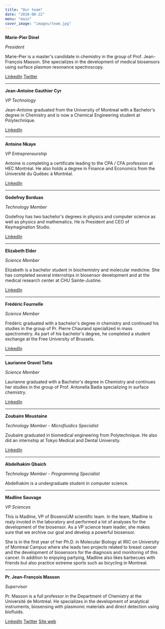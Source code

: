 ```yaml
---
title: "Our team"
date: "2018-08-22"
menu: "main"
cover_image: "images/team.jpg"
---
```


<!--more-->

**Marie-Pier Dinel**

*President*

Marie-Pier is a master's candidate in chemistry in the group of Prof.
Jean-François Masson. She specializes in the development of medical biosensors
using surface plasmon resonance spectroscopy.

[LinkedIn](//linkedin.com/in/marie-pier-dinel-677658b9)
[Twitter](//twitter.com/MPDinel)

---

**Jean-Antoine Gauthier Cyr**

*VP Technology*

Jean-Antoine graduated from the University of Montreal with a Bachelor's degree
in Chemistry and is now a Chemical Engineering student at Polytechnique.

[LinkedIn](//linkedin.com/in/jean-antoine-gauthier-cyr-8904b6134)

---

**Antoine Nkaye**

*VP Entrepreneurship*

Antoine is completing a certificate leading to the CPA / CFA profession at HEC
Montréal. He also holds a degree in Finance and Economics from the Université du
Québec à Montréal.

[LinkedIn](//linkedin.com/in/antoine-nkaye-5bbb438b)

---

**Godefroy Borduas**

*Technology Member*

Godefroy has two bachelor's degrees in physics and computer science as well as
physics and mathematics. He is President and CEO of Keymagination Studio.

[LinkedIn](//linkedin.com/in/godefroy-borduas-a798bba3)

---

**Elizabeth Elder**

*Science Member*

Elizabeth is a bachelor student in biochemistry and molecular medicine. She has
completed several internships in biosensor development and at the medical
research center at CHU Sainte-Justine.

[LinkedIn](//linkedin.com/in/elizabeth-elder-11010171)

---

**Frédéric Fournelle**

*Science Member*

Frédéric graduated with a bachelor's degree in chemistry and continued his
studies in the group of Pr. Pierre Chaurand specialized in mass spectrometry. As
part of his bachelor's degree, he completed a student exchange at the Free
University of Brussels.

[LinkedIn](//linkedin.com/in/frédéric-fournelle-5a3a8b169)

---

**Laurianne Gravel Tatta**

*Science Member*

Laurianne graduated with a Bachelor's degree in Chemistry and continues her
studies in the group of Prof. Antonella Badia specializing in surface chemistry.

[LinkedIn](//ca.linkedin.com/in/laurianne-gravel-tatta-91880a131)

---

**Zoubaire Moustaine**

*Technology Member - Microfluidics Specialist*

Zoubaire graduated in biomedical engineering from Polytechnique. He also did an
internship at Tokyo Medical and Dental University.

[LinkedIn](//linkedin.com/in/zoubaire-moustaine-68b376b2)

---

**Abdelhakim Qbaich**

*Technology Member - Programming Specialist*

Abdelhakim is a undergraduate student in computer science.

---

**Madline Sauvage**

*VP Sciences*

This is Madline, VP of BiosensUM scientific team. In the team, Madline is realy
involed in the laboratory and performed a lot of analyses for the development of
the biosensor. As a VP science team leader, she makes sure that we archive our
goal and develop a powerful biosensor.

She is in the first year of her Ph.D. in Molecular Biology at IRIC on University
of Montreal Campus where she leads two projects related to breast cancer and the
development of biosensors for the diagnosis and monitoring of this cancer. In
addition to enjoying partying, Madline also likes barbecues with friends but
also practice extreme sports such as bicycling in Montreal.

---

**Pr. Jean-François Masson**

*Supervisor*

Pr. Masson is a full professor in the Department of Chemistry at the Université
de Montréal. He specializes in the development of analytical instruments,
biosensing with plasmonic materials and direct detection using biofluids.

[LinkedIn](//linkedin.com/in/jean-francois-masson-5071181a)
[Twitter](//twitter.com/Masson_chem)
[Site web](//sprbiosensors.com)
